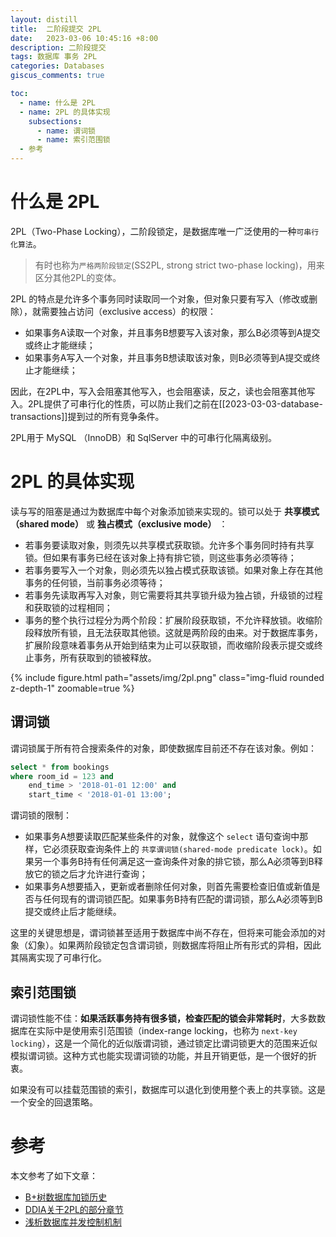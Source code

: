 ```yaml
---
layout: distill
title:  二阶段提交 2PL
date:   2023-03-06 10:45:16 +8:00
description: 二阶段提交
tags: 数据库 事务 2PL
categories: Databases
giscus_comments: true

toc:
  - name: 什么是 2PL
  - name: 2PL 的具体实现
    subsections:
      - name: 谓词锁
      - name: 索引范围锁
  - 参考
---
```


# 什么是 2PL

2PL（Two-Phase Locking），二阶段锁定，是数据库唯一广泛使用的一种`可串行化算法`。

> 有时也称为`严格两阶段锁定`(SS2PL, strong strict two-phase locking)，用来区分其他2PL的变体。

2PL 的特点是允许多个事务同时读取同一个对象，但对象只要有写入（修改或删除），就需要独占访问（exclusive access）的权限：

* 如果事务A读取一个对象，并且事务B想要写入该对象，那么B必须等到A提交或终止才能继续；
* 如果事务A写入一个对象，并且事务B想读取该对象，则B必须等到A提交或终止才能继续；

因此，在2PL中，写入会阻塞其他写入，也会阻塞读，反之，读也会阻塞其他写入。2PL提供了可串行化的性质，可以防止我们之前在[[2023-03-03-database-transactions]]提到过的所有竞争条件。

2PL用于 MySQL （InnoDB）和 SqlServer 中的可串行化隔离级别。

# 2PL 的具体实现

读与写的阻塞是通过为数据库中每个对象添加锁来实现的。锁可以处于 **共享模式（shared mode）** 或 **独占模式（exclusive mode）** ：

* 若事务要读取对象，则须先以共享模式获取锁。允许多个事务同时持有共享锁。但如果有事务已经在该对象上持有排它锁，则这些事务必须等待；
* 若事务要写入一个对象，则必须先以独占模式获取该锁。如果对象上存在其他事务的任何锁，当前事务必须等待；
* 若事务先读取再写入对象，则它需要将其共享锁升级为独占锁，升级锁的过程和获取锁的过程相同；
* 事务的整个执行过程分为两个阶段：扩展阶段获取锁，不允许释放锁。收缩阶段释放所有锁，且无法获取其他锁。这就是两阶段的由来。对于数据库事务，扩展阶段意味着事务从开始到结束为止可以获取锁，而收缩阶段表示提交或终止事务，所有获取到的锁被释放。


{% include figure.html path="assets/img/2pl.png" class="img-fluid rounded z-depth-1" zoomable=true %}

## 谓词锁

谓词锁属于所有符合搜索条件的对象，即使数据库目前还不存在该对象。例如：


```sql
select * from bookings
where room_id = 123 and 
	end_time > '2018-01-01 12:00' and 
	start_time < '2018-01-01 13:00';
```


谓词锁的限制：

* 如果事务A想要读取匹配某些条件的对象，就像这个 `select` 语句查询中那样，它必须获取查询条件上的 `共享谓词锁(shared-mode predicate lock)`。如果另一个事务B持有任何满足这一查询条件对象的排它锁，那么A必须等到B释放它的锁之后才允许进行查询；
* 如果事务A想要插入，更新或者删除任何对象，则首先需要检查旧值或新值是否与任何现有的谓词锁匹配。如果事务B持有匹配的谓词锁，那么A必须等到B提交或终止后才能继续。

这里的关键思想是，谓词锁甚至适用于数据库中尚不存在，但将来可能会添加的对象（幻象）。如果两阶段锁定包含谓词锁，则数据库将阻止所有形式的异相，因此其隔离实现了可串行化。

## 索引范围锁

谓词锁性能不佳：**如果活跃事务持有很多锁，检查匹配的锁会非常耗时**，大多数数据库在实际中是使用索引范围锁（index-range locking，也称为 `next-key locking`），这是一个简化的近似版谓词锁，通过锁定比谓词锁更大的范围来近似模拟谓词锁。这种方式也能实现谓词锁的功能，并且开销更低，是一个很好的折衷。

如果没有可以挂载范围锁的索引，数据库可以退化到使用整个表上的共享锁。这是一个安全的回退策略。


# 参考

本文参考了如下文章：

* [B+树数据库加锁历史](https://catkang.github.io/2022/01/27/btree-lock.html)
* [DDIA关于2PL的部分章节](https://vonng.github.io/ddia/#/ch7?id=%e4%b8%a4%e9%98%b6%e6%ae%b5%e9%94%81%e5%ae%9a)
* [浅析数据库并发控制机制](https://catkang.github.io/2018/09/19/concurrency-control.html)